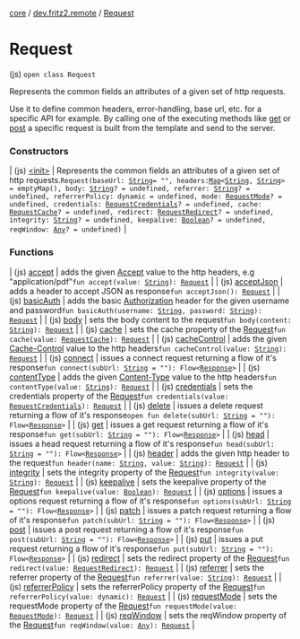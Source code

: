 [core](../../index.md) / [dev.fritz2.remote](../index.md) / [Request](./index.md)

# Request

(js) `open class Request`

Represents the common fields an attributes of a given set of http requests.

Use it to define common headers, error-handling, base url, etc. for a specific API for example.
By calling one of the executing methods like [get](get.md) or [post](post.md) a specific request is built from the template and send to the server.

### Constructors

| (js) [&lt;init&gt;](-init-.md) | Represents the common fields an attributes of a given set of http requests.`Request(baseUrl: `[`String`](https://kotlinlang.org/api/latest/jvm/stdlib/kotlin/-string/index.html)` = "", headers: `[`Map`](https://kotlinlang.org/api/latest/jvm/stdlib/kotlin.collections/-map/index.html)`<`[`String`](https://kotlinlang.org/api/latest/jvm/stdlib/kotlin/-string/index.html)`, `[`String`](https://kotlinlang.org/api/latest/jvm/stdlib/kotlin/-string/index.html)`> = emptyMap(), body: `[`String`](https://kotlinlang.org/api/latest/jvm/stdlib/kotlin/-string/index.html)`? = undefined, referrer: `[`String`](https://kotlinlang.org/api/latest/jvm/stdlib/kotlin/-string/index.html)`? = undefined, referrerPolicy: dynamic = undefined, mode: `[`RequestMode`](https://kotlinlang.org/api/latest/jvm/stdlib/org.w3c.fetch/-request-mode/index.html)`? = undefined, credentials: `[`RequestCredentials`](https://kotlinlang.org/api/latest/jvm/stdlib/org.w3c.fetch/-request-credentials/index.html)`? = undefined, cache: `[`RequestCache`](https://kotlinlang.org/api/latest/jvm/stdlib/org.w3c.fetch/-request-cache/index.html)`? = undefined, redirect: `[`RequestRedirect`](https://kotlinlang.org/api/latest/jvm/stdlib/org.w3c.fetch/-request-redirect/index.html)`? = undefined, integrity: `[`String`](https://kotlinlang.org/api/latest/jvm/stdlib/kotlin/-string/index.html)`? = undefined, keepalive: `[`Boolean`](https://kotlinlang.org/api/latest/jvm/stdlib/kotlin/-boolean/index.html)`? = undefined, reqWindow: `[`Any`](https://kotlinlang.org/api/latest/jvm/stdlib/kotlin/-any/index.html)`? = undefined)` |

### Functions

| (js) [accept](accept.md) | adds the given [Accept](https://developer.mozilla.org/de/docs/Web/HTTP/Headers/Accept) value to the http headers, e.g "application/pdf"`fun accept(value: `[`String`](https://kotlinlang.org/api/latest/jvm/stdlib/kotlin/-string/index.html)`): `[`Request`](./index.md) |
| (js) [acceptJson](accept-json.md) | adds a header to accept JSON as response`fun acceptJson(): `[`Request`](./index.md) |
| (js) [basicAuth](basic-auth.md) | adds the basic [Authorization](https://developer.mozilla.org/de/docs/Web/HTTP/Headers/Authorization) header for the given username and password`fun basicAuth(username: `[`String`](https://kotlinlang.org/api/latest/jvm/stdlib/kotlin/-string/index.html)`, password: `[`String`](https://kotlinlang.org/api/latest/jvm/stdlib/kotlin/-string/index.html)`): `[`Request`](./index.md) |
| (js) [body](body.md) | sets the body content to the request`fun body(content: `[`String`](https://kotlinlang.org/api/latest/jvm/stdlib/kotlin/-string/index.html)`): `[`Request`](./index.md) |
| (js) [cache](cache.md) | sets the cache property of the [Request](./index.md)`fun cache(value: `[`RequestCache`](https://kotlinlang.org/api/latest/jvm/stdlib/org.w3c.fetch/-request-cache/index.html)`): `[`Request`](./index.md) |
| (js) [cacheControl](cache-control.md) | adds the given [Cache-Control](https://developer.mozilla.org/de/docs/Web/HTTP/Headers/Cache-Control) value to the http headers`fun cacheControl(value: `[`String`](https://kotlinlang.org/api/latest/jvm/stdlib/kotlin/-string/index.html)`): `[`Request`](./index.md) |
| (js) [connect](connect.md) | issues a connect request returning a flow of it's response`fun connect(subUrl: `[`String`](https://kotlinlang.org/api/latest/jvm/stdlib/kotlin/-string/index.html)` = ""): Flow<`[`Response`](https://kotlinlang.org/api/latest/jvm/stdlib/org.w3c.fetch/-response/index.html)`>` |
| (js) [contentType](content-type.md) | adds the given [Content-Type](https://developer.mozilla.org/de/docs/Web/HTTP/Headers/Content-Type) value to the http headers`fun contentType(value: `[`String`](https://kotlinlang.org/api/latest/jvm/stdlib/kotlin/-string/index.html)`): `[`Request`](./index.md) |
| (js) [credentials](credentials.md) | sets the credentials property of the [Request](./index.md)`fun credentials(value: `[`RequestCredentials`](https://kotlinlang.org/api/latest/jvm/stdlib/org.w3c.fetch/-request-credentials/index.html)`): `[`Request`](./index.md) |
| (js) [delete](delete.md) | issues a delete request returning a flow of it's response`open fun delete(subUrl: `[`String`](https://kotlinlang.org/api/latest/jvm/stdlib/kotlin/-string/index.html)` = ""): Flow<`[`Response`](https://kotlinlang.org/api/latest/jvm/stdlib/org.w3c.fetch/-response/index.html)`>` |
| (js) [get](get.md) | issues a get request returning a flow of it's response`fun get(subUrl: `[`String`](https://kotlinlang.org/api/latest/jvm/stdlib/kotlin/-string/index.html)` = ""): Flow<`[`Response`](https://kotlinlang.org/api/latest/jvm/stdlib/org.w3c.fetch/-response/index.html)`>` |
| (js) [head](head.md) | issues a head request returning a flow of it's response`fun head(subUrl: `[`String`](https://kotlinlang.org/api/latest/jvm/stdlib/kotlin/-string/index.html)` = ""): Flow<`[`Response`](https://kotlinlang.org/api/latest/jvm/stdlib/org.w3c.fetch/-response/index.html)`>` |
| (js) [header](header.md) | adds the given http header to the request`fun header(name: `[`String`](https://kotlinlang.org/api/latest/jvm/stdlib/kotlin/-string/index.html)`, value: `[`String`](https://kotlinlang.org/api/latest/jvm/stdlib/kotlin/-string/index.html)`): `[`Request`](./index.md) |
| (js) [integrity](integrity.md) | sets the integrity property of the [Request](./index.md)`fun integrity(value: `[`String`](https://kotlinlang.org/api/latest/jvm/stdlib/kotlin/-string/index.html)`): `[`Request`](./index.md) |
| (js) [keepalive](keepalive.md) | sets the keepalive property of the [Request](./index.md)`fun keepalive(value: `[`Boolean`](https://kotlinlang.org/api/latest/jvm/stdlib/kotlin/-boolean/index.html)`): `[`Request`](./index.md) |
| (js) [options](options.md) | issues a options request returning a flow of it's response`fun options(subUrl: `[`String`](https://kotlinlang.org/api/latest/jvm/stdlib/kotlin/-string/index.html)` = ""): Flow<`[`Response`](https://kotlinlang.org/api/latest/jvm/stdlib/org.w3c.fetch/-response/index.html)`>` |
| (js) [patch](patch.md) | issues a patch request returning a flow of it's response`fun patch(subUrl: `[`String`](https://kotlinlang.org/api/latest/jvm/stdlib/kotlin/-string/index.html)` = ""): Flow<`[`Response`](https://kotlinlang.org/api/latest/jvm/stdlib/org.w3c.fetch/-response/index.html)`>` |
| (js) [post](post.md) | issues a post request returning a flow of it's response`fun post(subUrl: `[`String`](https://kotlinlang.org/api/latest/jvm/stdlib/kotlin/-string/index.html)` = ""): Flow<`[`Response`](https://kotlinlang.org/api/latest/jvm/stdlib/org.w3c.fetch/-response/index.html)`>` |
| (js) [put](put.md) | issues a put request returning a flow of it's response`fun put(subUrl: `[`String`](https://kotlinlang.org/api/latest/jvm/stdlib/kotlin/-string/index.html)` = ""): Flow<`[`Response`](https://kotlinlang.org/api/latest/jvm/stdlib/org.w3c.fetch/-response/index.html)`>` |
| (js) [redirect](redirect.md) | sets the redirect property of the [Request](./index.md)`fun redirect(value: `[`RequestRedirect`](https://kotlinlang.org/api/latest/jvm/stdlib/org.w3c.fetch/-request-redirect/index.html)`): `[`Request`](./index.md) |
| (js) [referrer](referrer.md) | sets the referrer property of the [Request](./index.md)`fun referrer(value: `[`String`](https://kotlinlang.org/api/latest/jvm/stdlib/kotlin/-string/index.html)`): `[`Request`](./index.md) |
| (js) [referrerPolicy](referrer-policy.md) | sets the referrerPolicy property of the [Request](./index.md)`fun referrerPolicy(value: dynamic): `[`Request`](./index.md) |
| (js) [requestMode](request-mode.md) | sets the requestMode property of the [Request](./index.md)`fun requestMode(value: `[`RequestMode`](https://kotlinlang.org/api/latest/jvm/stdlib/org.w3c.fetch/-request-mode/index.html)`): `[`Request`](./index.md) |
| (js) [reqWindow](req-window.md) | sets the reqWindow property of the [Request](./index.md)`fun reqWindow(value: `[`Any`](https://kotlinlang.org/api/latest/jvm/stdlib/kotlin/-any/index.html)`): `[`Request`](./index.md) |

